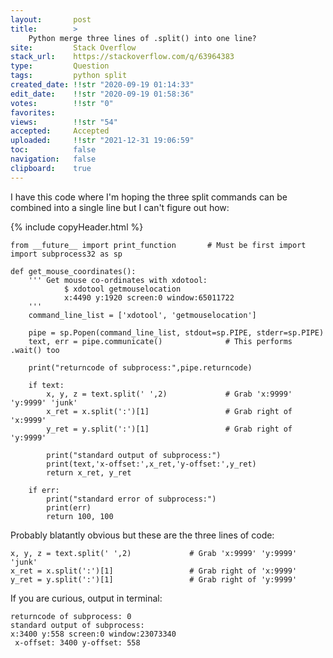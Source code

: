 ```yaml
---
layout:       post
title:        >
    Python merge three lines of .split() into one line?
site:         Stack Overflow
stack_url:    https://stackoverflow.com/q/63964383
type:         Question
tags:         python split
created_date: !!str "2020-09-19 01:14:33"
edit_date:    !!str "2020-09-19 01:58:36"
votes:        !!str "0"
favorites:    
views:        !!str "54"
accepted:     Accepted
uploaded:     !!str "2021-12-31 19:06:59"
toc:          false
navigation:   false
clipboard:    true
---
```


I have this code where I'm hoping the three split commands can be combined into a single line but I can't figure out how:

{% include copyHeader.html %}
``` 
from __future__ import print_function       # Must be first import
import subprocess32 as sp

def get_mouse_coordinates():
    ''' Get mouse co-ordinates with xdotool:
            $ xdotool getmouselocation
            x:4490 y:1920 screen:0 window:65011722
    '''
    command_line_list = ['xdotool', 'getmouselocation']

    pipe = sp.Popen(command_line_list, stdout=sp.PIPE, stderr=sp.PIPE)
    text, err = pipe.communicate()              # This performs .wait() too

    print("returncode of subprocess:",pipe.returncode)

    if text:
        x, y, z = text.split(' ',2)             # Grab 'x:9999' 'y:9999' 'junk'
        x_ret = x.split(':')[1]                 # Grab right of 'x:9999'
        y_ret = y.split(':')[1]                 # Grab right of 'y:9999'

        print("standard output of subprocess:")
        print(text,'x-offset:',x_ret,'y-offset:',y_ret)
        return x_ret, y_ret

    if err:
        print("standard error of subprocess:")
        print(err)
        return 100, 100
```

Probably blatantly obvious but these are the three lines of code:

``` 
x, y, z = text.split(' ',2)             # Grab 'x:9999' 'y:9999' 'junk'
x_ret = x.split(':')[1]                 # Grab right of 'x:9999'
y_ret = y.split(':')[1]                 # Grab right of 'y:9999'
```

If you are curious, output in terminal:

``` 
returncode of subprocess: 0
standard output of subprocess:
x:3400 y:558 screen:0 window:23073340
 x-offset: 3400 y-offset: 558
```
